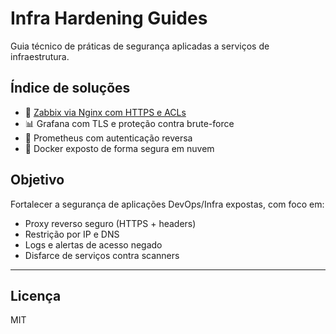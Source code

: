 # Infra Hardening Guides

Guia técnico de práticas de segurança aplicadas a serviços de infraestrutura.

## Índice de soluções

- 🔐 [Zabbix via Nginx com HTTPS e ACLs](zabbix-nginx/zabbix-nginx-hardening.md)
- 📊 Grafana com TLS e proteção contra brute-force
- 📡 Prometheus com autenticação reversa
- 🐳 Docker exposto de forma segura em nuvem

## Objetivo

Fortalecer a segurança de aplicações DevOps/Infra expostas, com foco em:

- Proxy reverso seguro (HTTPS + headers)
- Restrição por IP e DNS
- Logs e alertas de acesso negado
- Disfarce de serviços contra scanners

---

## Licença

MIT
